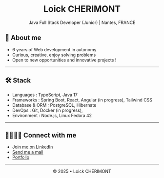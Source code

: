 
<div align="center">
        <h1>Loick CHERIMONT</h1>
        <p>Java Full Stack Developer (Junior) | Nantes, FRANCE</p>   
</div>

## 🪪 About me

- 6 years of Web development in autonomy
- Curious, creative, enjoy solving problems
- Open to new opportunities and innovative projects !

---

## 🛠️ Stack 

- Languages : TypeScript, Java 17
- Frameworks : Spring Boot, React, Angular (in progress), Tailwind CSS 
- Database & ORM : PostgreSQL, Hibernate
- DevOps : Git, Docker (in progress),
- Environment : Node.js, Linux Fedora 42 

---

## 🫱🏿‍🫲🏽 Connect with me 

- [Join me on LinkedIn](https://www.linkedin.com/in/loickcherimont)
- [Send me a mail](mailto:loickcherimont@gmail.com)
- [Portfolio](https://loickcherimont.github.io/portfolio/)

---

<div align='center'>
&copy; 2025 • Loick CHERIMONT
</div>
